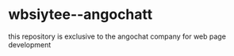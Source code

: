 # wbsiytee--angochatt
this repository is exclusive to the angochat company for web page development
